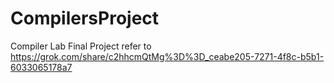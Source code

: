 # CompilersProject
Compiler Lab Final Project
refer to https://grok.com/share/c2hhcmQtMg%3D%3D_ceabe205-7271-4f8c-b5b1-6033065178a7
